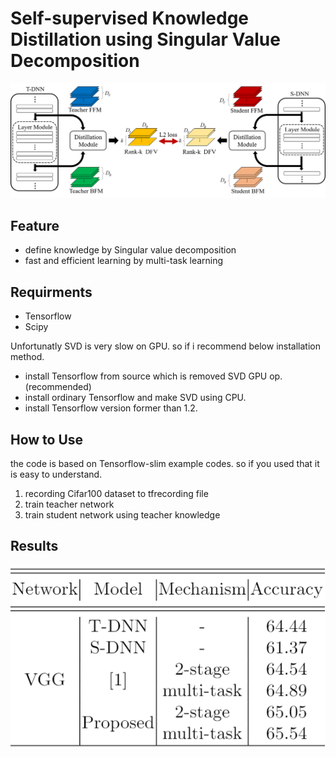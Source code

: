 # Self-supervised Knowledge Distillation using Singular Value Decomposition
![Alt text](dist.png)
## Feature
- define knowledge by Singular value decomposition
- fast and efficient learning by multi-task learning
 
## Requirments
- Tensorflow
- Scipy

Unfortunatly SVD is very slow on GPU. so if i recommend below installation method.
- install Tensorflow from source which is removed SVD GPU op.(recommended)
- install ordinary Tensorflow and make SVD using CPU.
- install Tensorflow version former than 1.2.

## How to Use
the code is based on Tensorflow-slim example codes. so if you used that it is easy to understand. 
1. recording Cifar100 dataset to tfrecording file 
2. train teacher network
3. train student network using teacher knowledge

## Results
![Alt text](results.PNG)






